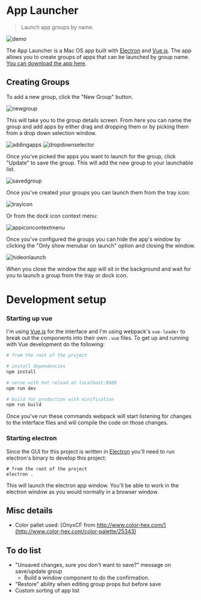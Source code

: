 # App Launcher

> Launch app groups by name.

![demo](readmeattachments/app-demo.gif)

The App Launcher is a Mac OS app built with [Electron](http://electron.atom.io/) and [Vue.js](https://vuejs.org/). The app allows you to create groups of apps that can be launched by group name. [You can download the app here](https://github.com/chris-schmitz/app-launcher/releases/tag/v0.3-beta).

## Creating Groups

To add a new group, click the "New Group" button.

![newgroup](readmeattachments/NewGroup.png)

This will take you to the group details screen. From here you can name the group and add apps by either drag and dropping them or by picking them from a drop down selection window.

![addingapps](readmeattachments/addingapps.png)
![dropdownselector](readmeattachments/dropdownselector.png)

Once you've picked the apps you want to launch for the group, click "Update" to save the group. This will add the new group to your launchable list.

![savedgroup](readmeattachments/savedgroup.png)

Once you've created your groups you can launch them from the tray icon:

![trayicon](readmeattachments/trayicon.png)

Or from the dock icon context menu:

![appiconcontextmenu](readmeattachments/appiconcontextmenu.png)

Once you've configured the groups you can hide the app's window by clicking the "Only show menubar on launch" option and closing the window.

![hideonlaunch](readmeattachments/hideonlaunch.png)

When you close the window the app will sit in the background and wait for you to launch a group from the tray or dock icon.

# Development setup

### Starting up vue

I'm using [Vue.js](http://www.vuejs.org) for the interface and I'm using webpack's `vue-loader` to break out the components into their own `.vue` files. To get up and running with Vue development do the following:

``` bash
# from the root of the project

# install dependencies
npm install

# serve with hot reload at localhost:8080
npm run dev

# build for production with minification
npm run build
```
Once you've run these commands webpack will start listening for changes to the interface files and will compile the code on those changes.

### Starting electron

Since the GUI for this project is written in [Electron](http://electron.atom.io/) you'll need to run electron's binary to develop this project:

```
# from the root of the project
electron .
```

This will launch the electron app window. You'll be able to work in the electron window as you would normally in a browser window.


## Misc details
- Color pallet used: [OnyxCF from http://www.color-hex.com/](http://www.color-hex.com/color-palette/25343)



## To do list

- "Unsaved changes, sure you don't want to save?" message on save/update group
    - Build a window component to do the confirmation.
- "Restore" ability when editing group props but before save
- Custom sorting of app list
